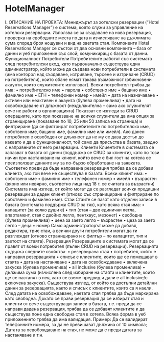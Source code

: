 # HotelManager
I.	ОПИСАНИЕ НА ПРОЕКТА:
Мениджърът за хотелски резервации (“Hotel Reservations Manager”) е система, която служи за управление на хотелски резервации. Използва се за създаване на нова резервация, проверка на свободните места по дата и изчисляване на дъжлимата сума според броя нощувки и вид на заетата стая.
Компоненти
Hotel Reservations Manager се състои от два основни компонента – база от данни и уеб приложение със слой, комуникиращ с базата от данни.
Функционалност
Потребители
Потребителите работят със системата след потребителски вход, като първоначално съществува един администратор, който може да създава нови потребители в системата (има конторол над създаване, изтриване, търсене и изтриване (CRUD) на потребители), които обаче нямат такава възможност (обикновени акаунти, които служителите използват). Всеки потребител трябва да има:
•	потребителско име
•	парола
•	собствено име
•	бащино име
•	фамилно име
•	ЕГН
•	телефонен номер
•	имейл
•	дата на назначаване
•	активен или неактивен е акаунта (булева променлива)
•	дата на освобождаване от длъжност (нездължителна – само ако служителят вече не работи в организацията)
Показват се изгледи за CRUD операциите, като при показване на всички служители да има опция за странициране (показване по 10, 25 или 50 записа на страница) и филтриране (да се филтрират потребителите по потребителско име, собствено име, бащино име, фамилно име или имейл).
Ако данен потребител е освободен от длъжност да не му се дава достъп до каквато и да е функционалност, той само да присъства в базата, заедно с направените от него резервации.
Клиенти
	Клиентите в системата се запазват в базата от данни (поддържа се CRUD за клиенти), като по този начин при настаняване на клиент, който вече е бил гост на хотела се преизползват данните му за по-бързо обработване на заявката. Съответно преди да бъде направена резервация трябва да се добави клиента, ако той вече не съществува в базата. Всеки клиент има:
•	собствено име
•	фамилно име
•	телефонен номер
•	имейл
•	възрастен (вярно или невярно, съответно лица над 18 г. се считата за възрастни)
Системата има изглед, от който могат да се разгледат всички предишни резервации за даден клиент (отново със странициране и филтриране по собствено и фамилно име). 
Стаи
	Стаите се пазят като отделни записи в базата (системата поддържа CRUD за тях), като всяка стая има: 
•	капацитет (за колко души е)
•	тип (стая – две единични легла, апартамент, стая с двойно легло, пентхаус, мезонет)
•	свободна (булева променлива)
•	цена за заето легло – възрастен
•	цеза за заето легло – деца
•	номер
Само администраторът може да добавя, редактира, трие стаи, а всички други потребители могат да ги разглеждат (отново страницирано и с филтър – по капацитет, тип и заетост на стаята).
Резервация
	Резервациите в системата могат да се правят от всеки потребител (пълен CRUD на резервации). Резервацията съдържа следните свойства:
•	резервирана стая
•	потребител, който е направил резервацията
•	списък с клиентите, които ще се помещават в стаята
•	дата на настаняване
•	дата на освобождаване
•	включена закуска (булева променлива)
•	all inclusive (булева променлива)
•	дължима сума  (изчислена след избиране на стаята и клиентите, които ще се настанят в нея, като се вземе предвид и дали е all inclusive/с включена закуска).
Съществува изглед, от който са достъпни детайлни данни за резервацията, както и списък с клиентите, които са я наели.
След датата на освобождаване, наетата стая трябва да бъде маркирана като свободна. Докато се прави резервация да се избират стая и клиенти от вече съществуващи записи в базата, т.е. преди да се направи дадена резервация, трябва да се добавят клиентите и да съществува поне една свободна стая в хотела.
Всяка форма в уеб приложението трябва да има валидация. Пример: Да се валидират телефонните номера, за да не превишават дължина от 10 символа; Датата за освобождаване на стая, не може да е преди датата за настаняване и т.н.
